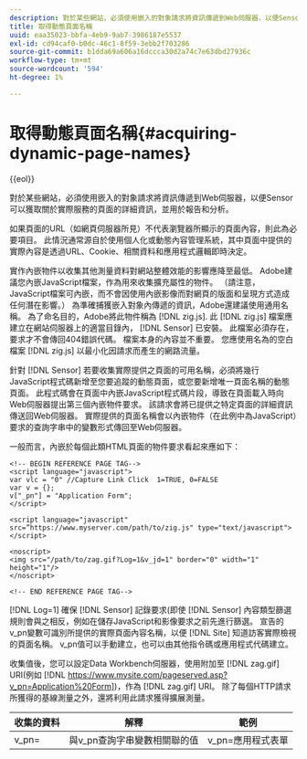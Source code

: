 ```yaml
---
description: 對於某些網站，必須使用嵌入的對象請求將資訊傳遞到Web伺服器，以便Sensor可以獲取關於實際服務的頁面的詳細資訊，並用於報告和分析。
title: 取得動態頁面名稱
uuid: eaa35023-bbfa-4eb9-9ab7-3986187e5537
exl-id: cd94caf0-b0dc-46c1-8f59-3ebb2f703286
source-git-commit: b1dda69a606a16dccca30d2a74c7e63dbd27936c
workflow-type: tm+mt
source-wordcount: '594'
ht-degree: 1%

---
```


# 取得動態頁面名稱{#acquiring-dynamic-page-names}

{{eol}}

對於某些網站，必須使用嵌入的對象請求將資訊傳遞到Web伺服器，以便Sensor可以獲取關於實際服務的頁面的詳細資訊，並用於報告和分析。

如果頁面的URL（如網頁伺服器所見）不代表瀏覽器所顯示的頁面內容，則此為必要項目。 此情況通常源自於使用個人化或動態內容管理系統，其中頁面中提供的實際內容是透過URL、Cookie、相關資料和應用程式邏輯即時決定。

實作內嵌物件以收集其他測量資料對網站整體效能的影響應降至最低。 Adobe建議您內嵌JavaScript檔案，作為用來收集擴充屬性的物件。 （請注意，JavaScript檔案可內嵌，而不會因使用內嵌影像而對網頁的版面和呈現方式造成任何潛在影響。） 為準確捕獲嵌入對象內傳遞的資訊，Adobe還建議使用通用名稱。 為了命名目的，Adobe將此物件稱為 [!DNL zig.js]. 此 [!DNL zig.js] 檔案應建立在網站伺服器上的適當目錄內， [!DNL Sensor] 已安裝。 此檔案必須存在，要求才不會傳回404錯誤代碼。 檔案本身的內容並不重要。 您應使用名為的空白檔案 [!DNL zig.js] 以最小化因請求而產生的網路流量。

針對 [!DNL Sensor] 若要收集實際提供之頁面的可用名稱，必須將幾行JavaScript程式碼新增至您要追蹤的動態頁面，或您要新增唯一頁面名稱的動態頁面。 此程式碼會在頁面中內嵌JavaScript程式碼片段，導致在頁面載入時向Web伺服器提出第三個內嵌物件要求。 該請求會將已提供之特定頁面的詳細資訊傳送回Web伺服器。 實際提供的頁面名稱會以內嵌物件（在此例中為JavaScript）要求的查詢字串中的變數形式傳回至Web伺服器。

一般而言，內嵌於每個此類HTML頁面的物件要求看起來應如下：

```
<!-- BEGIN REFERENCE PAGE TAG-->
<script language="javascript">
var vlc = "0" //Capture Link Click  1=TRUE, 0=FALSE
var v = {};
v["_pn"] = "Application Form";
</script>

<script language="javascript" src=”https://www.myserver.com/path/to/zig.js" type="text/javascript"></script>

<noscript>
<img src="/path/to/zag.gif?Log=1&v_jd=1" border="0" width="1" height="1"/>
</noscript>

<!-- END REFERENCE PAGE TAG-->
```

[!DNL Log=1] 確保 [!DNL Sensor] 記錄要求(即使 [!DNL Sensor] 內容類型篩選規則會與之相反，例如在儲存JavaScript和影像要求之前先進行篩選。 宣告的v_pn變數可識別所提供的實際頁面內容名稱，以便 [!DNL Site] 知道訪客實際檢視的頁面名稱。 v_pn值可以手動建立，也可以由其他指令碼或應用程式代碼建立。

收集值後，您可以設定Data Workbench伺服器，使用附加至 [!DNL zag.gif] URI(例如 [!DNL https://www.mysite.com/pageserved.asp?v_pn=Application%20Form])，作為 [!DNL zag.gif] URI。 除了每個HTTP請求所獲得的基線測量之外，還將利用此請求獲得擴展測量。

| 收集的資料 | 解釋 | 範例 |
|---|---|---|
| v_pn= | 與v_pn查詢字串變數相關聯的值 | v_pn=應用程式表單 |
